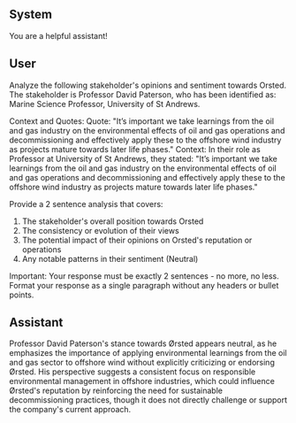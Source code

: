## System

You are a helpful assistant!

## User


Analyze the following stakeholder's opinions and sentiment towards Orsted. The stakeholder is Professor David Paterson, who has been identified as: Marine Science Professor, University of St Andrews.

Context and Quotes:
Quote: "It’s important we take learnings from the oil and gas industry on the environmental effects of oil and gas operations and decommissioning and effectively apply these to the offshore wind industry as projects mature towards later life phases."
Context: In their role as Professor at University of St Andrews, they stated: "It’s important we take learnings from the oil and gas industry on the environmental effects of oil and gas operations and decommissioning and effectively apply these to the offshore wind industry as projects mature towards later life phases."

Provide a 2 sentence analysis that covers:
1. The stakeholder's overall position towards Orsted
2. The consistency or evolution of their views
3. The potential impact of their opinions on Orsted's reputation or operations
4. Any notable patterns in their sentiment (Neutral)

Important: Your response must be exactly 2 sentences - no more, no less.
Format your response as a single paragraph without any headers or bullet points.


## Assistant

Professor David Paterson's stance towards Ørsted appears neutral, as he emphasizes the importance of applying environmental learnings from the oil and gas sector to offshore wind without explicitly criticizing or endorsing Ørsted. His perspective suggests a consistent focus on responsible environmental management in offshore industries, which could influence Ørsted's reputation by reinforcing the need for sustainable decommissioning practices, though it does not directly challenge or support the company's current approach.

